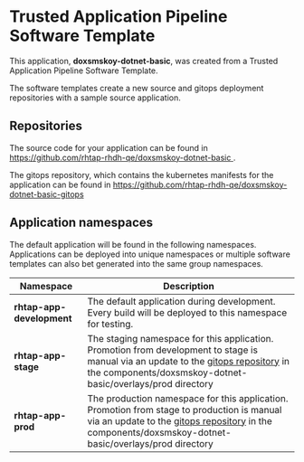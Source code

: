 # Trusted Application Pipeline Software Template

This application, **doxsmskoy-dotnet-basic**, was created from a Trusted Application Pipeline Software Template.

The software templates create a new source and gitops deployment repositories with a sample source application. 

## Repositories

The source code for your application can be found in [https://github.com/rhtap-rhdh-qe/doxsmskoy-dotnet-basic ](https://github.com/rhtap-rhdh-qe/doxsmskoy-dotnet-basic ).
 
The gitops repository, which contains the kubernetes manifests for the application can be found in 
[https://github.com/rhtap-rhdh-qe/doxsmskoy-dotnet-basic-gitops ](https://github.com/rhtap-rhdh-qe/doxsmskoy-dotnet-basic-gitops ) 

## Application namespaces 

The default application will be found in the following namespaces. Applications can be deployed into unique namespaces or multiple software templates can also bet generated into the same group namespaces.  

|  Namespace   |  Description   |  
| -------- | -------- |   
| **rhtap-app-development** | The default application during development. Every build will be deployed to this namespace for testing. | 
| **rhtap-app-stage** | The staging namespace for this application. Promotion from development to stage is manual via an update to the [gitops repository](https://github.com/rhtap-rhdh-qe/doxsmskoy-dotnet-basic-gitops ) in the components/doxsmskoy-dotnet-basic/overlays/prod directory |  
| **rhtap-app-prod** | The production namespace for this application. Promotion from stage to production is manual via an update to the [gitops repository](https://github.com/rhtap-rhdh-qe/doxsmskoy-dotnet-basic-gitops ) in the components/doxsmskoy-dotnet-basic/overlays/prod directory | 